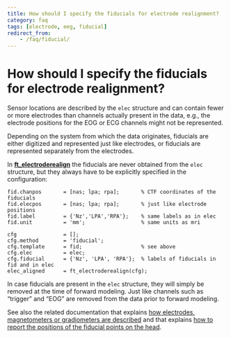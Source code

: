 ```yaml
---
title: How should I specify the fiducials for electrode realignment?
category: faq
tags: [electrode, eeg, fiducial]
redirect_from:
    - /faq/fiducial/
---
```


# How should I specify the fiducials for electrode realignment?

Sensor locations are described by the `elec` structure and can contain fewer or more electrodes than channels actually present in the data, e.g., the electrode positions for the EOG or ECG channels might not be represented.

Depending on the system from which the data originates, fiducials are either digitized and represented just like electrodes, or fiducials are represented separately from the electrodes.

In **[ft_electroderealign](/reference/ft_electroderealign)** the fiducials are never obtained from the `elec` structure, but they always have to be explicitly specified in the configuration:

    fid.chanpos       = [nas; lpa; rpa];       % CTF coordinates of the fiducials
    fid.elecpos       = [nas; lpa; rpa];       % just like electrode positions
    fid.label         = {'Nz','LPA','RPA'};    % same labels as in elec
    fid.unit          = 'mm';                  % same units as mri

    cfg               = [];
    cfg.method        = 'fiducial';
    cfg.template      = fid;                   % see above
    cfg.elec          = elec;
    cfg.fiducial      = {'Nz', 'LPA', 'RPA'};  % labels of fiducials in fid and in elec
    elec_aligned      = ft_electroderealign(cfg);

In case fiducials are present in the `elec` structure, they will simply be removed at the time of forward modeling. Just like channels such as “trigger” and “EOG” are removed from the data prior to forward modeling.

See also the related documentation that explains [how electrodes, magnetometers or gradiometers are described](/faq/source/sensors_definition) and that explains [how to report the positions of the fiducial points on the head](/faq/source/fiducials_definition).
